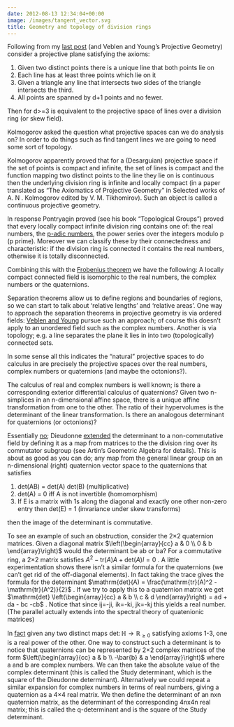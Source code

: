 ```yaml
---
date: 2012-08-13 12:34:04+00:00
image: /images/tangent_vector.svg
title: Geometry and topology of division rings
---
```


Following from my [last post](/geometry-of-division-rings/) (and Veblen and Young’s Projective Geometry) consider a projective plane satisfying the axioms:




1.  Given two distinct points there is a unique line that both points lie on
1.  Each line has at least three points which lie on it
1.  Given a triangle any line that intersects two sides of the triangle intersects the third.
1.  All points are spanned by d+1 points and no fewer.



Then for d>=3 is equivalent to the projective space of lines over a division ring (or skew field).


Kolmogorov asked the question what projective spaces can we do analysis on? In order to do things such as find tangent lines we are going to need some sort of topology.


<!--more-->


Kolmogorov apparently proved that for a (Desarguian) projective space if the set of points is compact and infinite, the set of lines is compact and the function mapping two distinct points to the line they lie on is continuous then the underlying division ring is infinite and locally compact (in a paper translated as “The Axiomatics of Projective Geometry” in Selected works of A. N . Kolmogorov edited by V. M. Tikhomirov). Such an object is called a continuous projective geometry.


In response Pontryagin proved (see his book “Topological Groups”) proved that every locally compact infinite division ring contains one of: the real numbers, the [p-adic numbers](http://en.wikipedia.org/wiki/P-adic_numbers), the power series over the integers modulo p (p prime). Moreover we can classify these by their connectedness and characteristic: if the division ring is connected it contains the real numbers, otherwise it is totally disconnected.


Combining this with the [Frobenius theorem](http://en.wikipedia.org/wiki/Frobenius_theorem_%28real_division_algebras%29) we have the following: A locally compact connected field is isomorphic to the real numbers, the complex numbers or the quaternions.


Separation theorems allow us to define regions and boundaries of regions, so we can start to talk about ‘relative lengths’ and ‘relative areas’. One way to approach the separation theorems in projective geometry is via ordered fields: [Veblen and Young](http://archive.org/details/projectivegeomet028875mbp) pursue such an approach; of course this doesn’t apply to an unordered field such as the complex numbers. Another is via topology; e.g. a line separates the plane it lies in into two (topologically) connected sets.


In some sense all this indicates the “natural” projective spaces to do calculus in are precisely the projective spaces over the real numbers, complex numbers or quaternions (and maybe the octonions?).


The calculus of real and complex numbers is well known; is there a corresponding exterior differential calculus of quaternions? Given two n-simplices in an n-dimensional affine space, there is a unique affine transformation from one to the other. The ratio of their hypervolumes is the determinant of the linear transformation. Is there an analogous determinant for quaternions (or octonions)?


Essentially [no](http://www.math.nus.edu.sg/aslaksen/papers/S-QD.pdf); Dieudonne [extended](http://www.numdam.org/item?id=BSMF_1943__71__27_0) the determinant to a non-commutative field by defining it as a map from matrices to the the division ring over its commutator subgroup (see Artin’s Geometric Algebra for details). This is about as good as you can do; any map from the general linear group on an n-dimensional (right) quaternion vector space to the quaternions that satisfies




1.  det(AB) = det(A) det(B) (multiplicative)
1.  det(A) = 0 iff A is not invertible (homomorphism)
1.  If E is a matrix with 1s along the diagonal and exactly one other non-zero entry then det(E) = 1 (invariance under skew transforms)



then the image of the determinant is commutative.


To see an example of such an obstruction, consider the 2×2 quaternion matrices. Given a diagonal matrix  $\left(\begin{array}{cc} a & 0 \\ 0 & b \end{array}\right)$  would the determinant be ab or ba? For a commutative ring, a 2×2 matrix satisfies  $A^2 - \mathrm{tr}(A) A + \mathrm{det}(A)I = 0$ . A little experimentation shows there isn’t a similar formula for the quaternions (we can’t get rid of the off-diagonal elements). In fact taking the trace gives the formula for the determinant  $\mathrm{det}(A) = \frac{\mathrm{tr}(A)^2 - \mathrm{tr}(A^2)}{2}$ . If we try to apply this to a quaternion matrix we get  $\mathrm{det} \left(\begin{array}{cc} a & b \\ c & d \end{array}\right) = ad + da - bc -cb$ . Notice that since ij=-ji, ik=-ki, jk=-kj this yields a real number. (The parallel actually extends into the spectral theory of quatenionic matrices)


In [fact](http://arXiv.org/abs/math-ph/9907015v2) given any two distinct maps  $\mathrm{det} \colon \mathbb{H} \to \mathbb{R}_{\geq 0}$  satisfying axioms 1-3, one is a real power of the other. One way to construct such a determinant is to notice that quaternions can be represented by 2×2 complex matrices of the form  $\left(\begin{array}{cc} a & b \\ -\bar{b} & a \end{array}\right)$  where a and b are complex numbers. We can then take the absolute value of the complex determinant (this is called the Study determinant, which is the square of the Dieudonne determinant). Alternatively we could repeat a similar expansion for complex numbers in terms of real numbers, giving a quaternion as a 4×4 real matrix. We then define the determinant of an nxn quaternion matrix, as the determinant of the corresponding 4nx4n real matrix; this is called the q-determinant and is the square of the Study determinant.